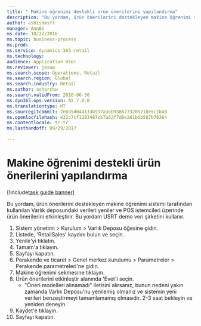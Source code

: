 ```yaml
--- 
title: " Makine öğrenimi destekli ürün önerilerini yapılandırma"
description: "Bu yordam, ürün önerilerini destekleyen makine öğrenimi sistemi tarafından kullanılan Varlık deposundaki verileri yeniler ve POS istemcileri üzerinde ürün önerilerini etkinleştirir."
author: ashishmsft
manager: AnnBe
ms.date: 10/27/2016
ms.topic: business-process
ms.prod: 
ms.service: dynamics-365-retail
ms.technology: 
audience: Application User
ms.reviewer: josaw
ms.search.scope: Operations, Retail
ms.search.region: Global
ms.search.industry: Retail
ms.author: asharchw
ms.search.validFrom: 2016-06-30
ms.dyn365.ops.version: AX 7.0.0
ms.translationtype: HT
ms.sourcegitcommit: 7e0a5d044133b917a3eb9386773205218e5c1b40
ms.openlocfilehash: e32c7cf1283487cb7a52f7d8e261b6b587b76364
ms.contentlocale: tr-tr
ms.lasthandoff: 09/29/2017

---
```

# <a name="configure-machine-learning-powered-product-recommendations"></a> Makine öğrenimi destekli ürün önerilerini yapılandırma

[!include[task guide banner](../includes/task-guide-banner.md)]

Bu yordam, ürün önerilerini destekleyen makine öğrenimi sistemi tarafından kullanılan Varlık deposundaki verileri yeniler ve POS istemcileri üzerinde ürün önerilerini etkinleştirir. Bu yordam USRT demo veri şirketini kullanır.

1. Sistem yönetimi > Kurulum > Varlık Deposu öğesine gidin.
2. Listede, 'RetailSales' kaydını bulun ve seçin.
3. Yenile'yi tıklatın.
4. Tamam'a tıklayın.
5. Sayfayı kapatın.
6. Perakende ve ticaret > Genel merkez kurulumu > Parametreler > Perakende parametreleri'ne gidin.
7. Makine öğrenimi sekmesine tıklayın.
8. Ürün önerilerini etkinleştir alanında 'Evet'i seçin.
    * "Öneri modelleri alınamadı" iletisini alırsanız, bunun nedeni yakın zamanda Varlık Deposu'nu yenilemiş olmanız ve sistemin yeni verileri benzeştirmeyi tamamlamamış olmasıdır. 2-3 saat bekleyin ve yeniden deneyin.  
9. Kaydet'e tıklayın.
10. Sayfayı kapatın.


